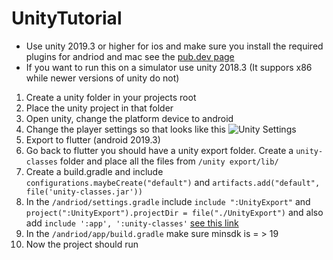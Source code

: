 # UnityTutorial

- Use unity 2019.3 or higher for ios and make sure you install the required plugins for andriod and mac see the 
[pub.dev page](https://pub.dev/packages/flutter_unity_widget)
- If you want to run this on a simulator use unity 2018.3 (It suppors x86 while newer versions of unity do not)

1. Create a unity folder in your projects root
2. Place the unity project in that folder
3. Open unity, change the platform device to android
4. Change the player settings so that looks like this ![Unity Settings](https://raw.githubusercontent.com/snowballdigital/flutter-unity-view-widget/master/Screenshot%202019-03-27%2007.31.55.png)
5. Export to flutter (android 2019.3)
6. Go back to flutter you should have a unity export folder. Create a `unity-classes` folder and place all the files from `/unity export/lib/`
7. Create a build.gradle and include `configurations.maybeCreate("default")` and `artifacts.add("default", file('unity-classes.jar'))`
8. In the `/andriod/settings.gradle` include `include ":UnityExport"` and `project(":UnityExport").projectDir = file("./UnityExport")` and also add `include ':app', ':unity-classes'` [see this link](https://github.com/snowballdigital/flutter-unity-view-widget/issues/111) 
9. In the `/andriod/app/build.gradle` make sure minsdk is = > 19
10. Now the project should run
